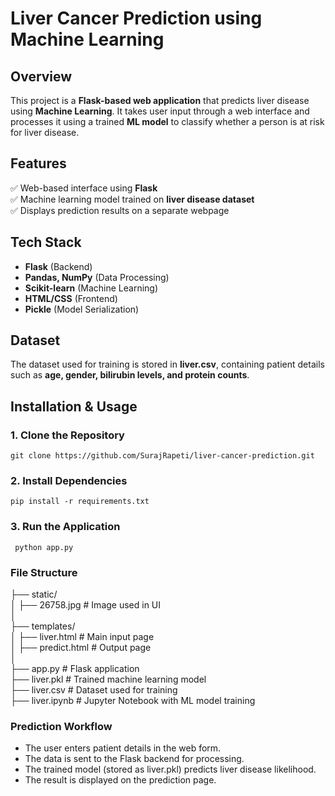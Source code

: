 # Liver Cancer Prediction using Machine Learning  

## Overview  
This project is a **Flask-based web application** that predicts liver disease using **Machine Learning**. It takes user input through a web interface and processes it using a trained **ML model** to classify whether a person is at risk for liver disease.  

## Features  
✅ Web-based interface using **Flask**  
✅ Machine learning model trained on **liver disease dataset**  
✅ Displays prediction results on a separate webpage  

## Tech Stack  
- **Flask** (Backend)  
- **Pandas, NumPy** (Data Processing)  
- **Scikit-learn** (Machine Learning)  
- **HTML/CSS** (Frontend)  
- **Pickle** (Model Serialization)  

## Dataset  
The dataset used for training is stored in **liver.csv**, containing patient details such as **age, gender, bilirubin levels, and protein counts**.  

## Installation & Usage  

### 1. Clone the Repository  

    git clone https://github.com/SurajRapeti/liver-cancer-prediction.git

### 2. Install Dependencies

    pip install -r requirements.txt

### 3. Run the Application

     python app.py
  
### File Structure 
├── static/  
│   ├── 26758.jpg          # Image used in UI  
│  
├── templates/  
│   ├── liver.html         # Main input page  
│   ├── predict.html       # Output page  
│  
├── app.py                 # Flask application  
├── liver.pkl              # Trained machine learning model  
├── liver.csv              # Dataset used for training  
├── liver.ipynb            # Jupyter Notebook with ML model training  

### Prediction Workflow
- The user enters patient details in the web form.
- The data is sent to the Flask backend for processing.
- The trained model (stored as liver.pkl) predicts liver disease likelihood.
- The result is displayed on the prediction page.
